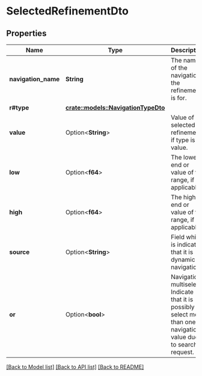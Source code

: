 # SelectedRefinementDto

## Properties

Name | Type | Description | Notes
------------ | ------------- | ------------- | -------------
**navigation_name** | **String** | The name of the navigation the refinement is for. | 
**r#type** | [**crate::models::NavigationTypeDto**](NavigationTypeDto.md) |  | 
**value** | Option<**String**> | Value of selected refinement, if type is value. | [optional]
**low** | Option<**f64**> | The lowest end or value of the range, if applicable. | [optional]
**high** | Option<**f64**> | The highest end or value of the range, if applicable. | [optional]
**source** | Option<**String**> | Field which is indicated that it is dynamic navigation. | [optional]
**or** | Option<**bool**> | Navigation multiselect. Indicate that it is possibly to select more than one navigation value due to search request. | [optional]

[[Back to Model list]](../README.md#documentation-for-models) [[Back to API list]](../README.md#documentation-for-api-endpoints) [[Back to README]](../README.md)


